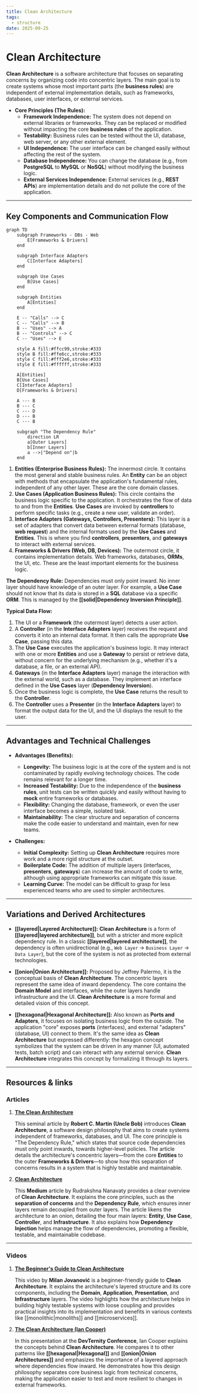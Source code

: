 ```yaml
---
title: Clean Architecture
tags:
  - structure
date: 2025-09-25
---
```


# **Clean Architecture**

**Clean Architecture** is a software architecture that focuses on separating concerns by organizing code into concentric layers. The main goal is to create systems whose most important parts (the **business rules**) are independent of external implementation details, such as frameworks, databases, user interfaces, or external services.

* **Core Principles (The Rules):**
    * **Framework Independence:** The system does not depend on external libraries or frameworks. They can be replaced or modified without impacting the core **business rules** of the application.
    * **Testability:** Business rules can be tested without the UI, database, web server, or any other external element.
    * **UI Independence:** The user interface can be changed easily without affecting the rest of the system.
    * **Database Independence:** You can change the database (e.g., from **PostgreSQL** to **MySQL** or **NoSQL**) without modifying the business logic.
    * **External Services Independence:** External services (e.g., **REST APIs**) are implementation details and do not pollute the core of the application.

---

## **Key Components and Communication Flow**

```mermaid
graph TD
    subgraph Frameworks - DBs - Web
        E[Frameworks & Drivers]
    end

    subgraph Interface Adapters
        C[Interface Adapters]
    end

    subgraph Use Cases
        B[Use Cases]
    end

    subgraph Entities
        A[Entities]
    end

    E -- "Calls" --> C
    C -- "Calls" --> B
    B -- "Uses" --> A
    B -- "Controls" --> C
    C -- "Uses" --> E

    style A fill:#ffcc99,stroke:#333
    style B fill:#ffe6cc,stroke:#333
    style C fill:#fff2e6,stroke:#333
    style E fill:#ffffff,stroke:#333

    A[Entities]
    B[Use Cases]
    C[Interface Adapters]
    D[Frameworks & Drivers]

    A --- B
    B --- C
    C --- D
    D --- B
    C --- B

    subgraph "The Dependency Rule"
        direction LR
        a[Outer Layers]
        b[Inner Layers]
        a -->|"Depend on"|b
    end
```

1.  **Entities (Enterprise Business Rules):** The innermost circle. It contains the most general and stable business rules. An **Entity** can be an object with methods that encapsulate the application's fundamental rules, independent of any other layer. These are the core domain classes.
2.  **Use Cases (Application Business Rules):** This circle contains the business logic specific to the application. It orchestrates the flow of data to and from the **Entities**. **Use Cases** are invoked by **controllers** to perform specific tasks (e.g., create a new user, validate an order).
3.  **Interface Adapters (Gateways, Controllers, Presenters):** This layer is a set of adapters that convert data between external formats (database, **web request**) and the internal formats used by the **Use Cases** and **Entities**. This is where you find **controllers**, **presenters**, and **gateways** to interact with external services.
4.  **Frameworks & Drivers (Web, DB, Devices):** The outermost circle, it contains implementation details. Web frameworks, databases, **ORMs**, the UI, etc. These are the least important elements for the business logic.

**The Dependency Rule:** Dependencies must only point inward. No inner layer should have knowledge of an outer layer. For example, a **Use Case** should not know that its data is stored in a **SQL** database via a specific **ORM**. This is managed by the **[[solid|Dependency Inversion Principle]]**.

**Typical Data Flow:**

1.  The UI or a **Framework** (the outermost layer) detects a user action.
2.  A **Controller** (in the **Interface Adapters** layer) receives the request and converts it into an internal data format. It then calls the appropriate **Use Case**, passing this data.
3.  The **Use Case** executes the application's business logic. It may interact with one or more **Entities** and use a **Gateway** to persist or retrieve data, without concern for the underlying mechanism (e.g., whether it's a database, a file, or an external API).
4.  **Gateways** (in the **Interface Adapters** layer) manage the interaction with the external world, such as a database. They implement an interface defined in the **Use Cases** layer (**Dependency Inversion**).
5.  Once the business logic is complete, the **Use Case** returns the result to the **Controller**.
6.  The **Controller** uses a **Presenter** (in the **Interface Adapters** layer) to format the output data for the UI, and the UI displays the result to the user.

---

## **Advantages and Technical Challenges**

* **Advantages (Benefits):**
    * **Longevity:** The business logic is at the core of the system and is not contaminated by rapidly evolving technology choices. The code remains relevant for a longer time.
    * **Increased Testability:** Due to the independence of the **business rules**, unit tests can be written quickly and easily without having to **mock** entire frameworks or databases.
    * **Flexibility:** Changing the database, framework, or even the user interface becomes a simple, isolated task.
    * **Maintainability:** The clear structure and separation of concerns make the code easier to understand and maintain, even for new teams.

* **Challenges:**
    * **Initial Complexity:** Setting up **Clean Architecture** requires more work and a more rigid structure at the outset.
    * **Boilerplate Code:** The addition of multiple layers (interfaces, **presenters**, **gateways**) can increase the amount of code to write, although using appropriate frameworks can mitigate this issue.
    * **Learning Curve:** The model can be difficult to grasp for less experienced teams who are used to simpler architectures.

---

## **Variations and Derived Architectures**

* **[[layered|Layered Architecture]]:** **Clean Architecture** is a form of **[[layered|layered architecture]]**, but with a stricter and more explicit dependency rule. In a classic **[[layered|layered architecture]]**, the dependency is often unidirectional (e.g., `Web Layer` -> `Business Layer` -> `Data Layer`), but the core of the system is not as protected from external technologies.

* **[[onion|Onion Architecture]]:** Proposed by Jeffrey Palermo, it is the conceptual basis of **Clean Architecture**. The concentric layers represent the same idea of inward dependency. The core contains the **Domain Model** and interfaces, while the outer layers handle infrastructure and the UI. **Clean Architecture** is a more formal and detailed vision of this concept.

* **[[hexagonal|Hexagonal Architecture]]:** Also known as **Ports and Adapters**, it focuses on isolating business logic from the outside. The application "core" exposes **ports** (interfaces), and external "adapters" (database, UI) connect to them. It's the same idea as **Clean Architecture** but expressed differently: the hexagon concept symbolizes that the system can be driven in any manner (UI, automated tests, batch script) and can interact with any external service. **Clean Architecture** integrates this concept by formalizing it through its layers.

---

## **Resources & links**

### **Articles**

1.  **[The Clean Architecture](https://blog.cleancoder.com/uncle-bob/2012/08/13/the-clean-architecture.html)**

    This seminal article by **Robert C. Martin (Uncle Bob)** introduces **Clean Architecture**, a software design philosophy that aims to create systems independent of frameworks, databases, and UI. The core principle is "The Dependency Rule," which states that source code dependencies must only point inwards, towards higher-level policies. The article details the architecture's concentric layers—from the core **Entities** to the outer **Frameworks & Drivers**—to show how this separation of concerns results in a system that is highly testable and maintainable.

2.  **[Clean Architecture](https://medium.com/@rudrakshnanavaty/clean-architecture-7c1b3b4cb181)**

    This **Medium** article by Rudrakshna Nanavaty provides a clear overview of **Clean Architecture**. It explains the core principles, such as the **separation of concerns** and the **Dependency Rule**, which ensures inner layers remain decoupled from outer layers. The article likens the architecture to an onion, detailing the four main layers: **Entity**, **Use Case**, **Controller**, and **Infrastructure**. It also explains how **Dependency Injection** helps manage the flow of dependencies, promoting a flexible, testable, and maintainable codebase.

---

### **Videos**

1.  **[The Beginner's Guide to Clean Architecture](https://www.youtube.com/watch?v=TQdLgzVk2T8)**

    This video by **Milan Jovanović** is a beginner-friendly guide to **Clean Architecture**. It explains the architecture's layered structure and its core components, including the **Domain**, **Application**, **Presentation**, and **Infrastructure** layers. The video highlights how the architecture helps in building highly testable systems with loose coupling and provides practical insights into its implementation and benefits in various contexts like [[monolithic|monoliths]] and [[microservices]].

2.  **[The Clean Architecture (Ian Cooper)](https://www.youtube.com/watch?v=SxJPQ5qXisw)**

    In this presentation at the **DevTernity Conference**, Ian Cooper explains the concepts behind **Clean Architecture**. He compares it to other patterns like **[[hexagonal|Hexagonal]]** and **[[onion|Onion Architectures]]** and emphasizes the importance of a layered approach where dependencies flow inward. He demonstrates how this design philosophy separates core business logic from technical concerns, making the application easier to test and more resilient to changes in external frameworks.